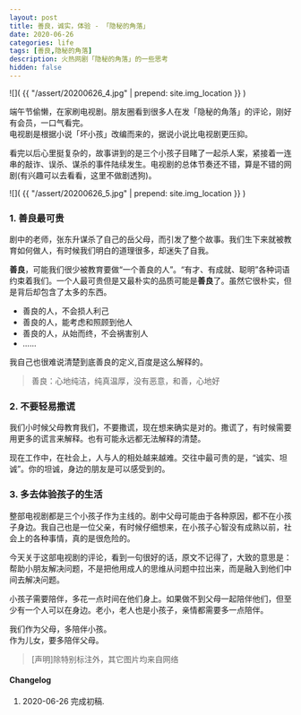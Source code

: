 ```yaml
---
layout: post
title: 善良，诚实，体验 - 「隐秘的角落」
date: 2020-06-26
categories: life
tags: [善良,隐秘的角落]
description: 火热网剧「隐秘的角落」的一些思考
hidden: false
---
```


![](  {{ "/assert/20200626_4.jpg" | prepend: site.img_location }}  )  


端午节偷懒，在家刷电视剧。朋友圈看到很多人在发「隐秘的角落」的评论，刚好有会员，一口气看完。  
电视剧是根据小说「坏小孩」改编而来的，据说小说比电视剧更压抑。  

看完以后心里挺复杂的，故事讲到的是三个小孩子目睹了一起杀人案，紧接着一连串的敲诈、误杀、谋杀的事件陆续发生。电视剧的总体节奏还不错，算是不错的网剧(有兴趣可以去看看，这里不做剧透狗)。

![](  {{ "/assert/20200626_5.jpg" | prepend: site.img_location }}  )
### 1. 善良最可贵
剧中的老师，张东升谋杀了自己的岳父母，而引发了整个故事。我们生下来就被教育如何做人，有时候我们明白的道理很多，却迷失了自我。  

**善良**，可能我们很少被教育要做“一个善良的人”。“有才、有成就、聪明”各种词语约束着我们。一个人最可贵但是又最朴实的品质可能是**善良**了。虽然它很朴实，但是背后却包含了太多的东西。  

* 善良的人，不会损人利己
* 善良的人，能考虑和照顾到他人
* 善良的人，从始而终，不会祸害别人
* ......  

我自己也很难说清楚到底善良的定义,百度是这么解释的。
> 善良：心地纯洁，纯真温厚，没有恶意，和善，心地好

### 2. 不要轻易撒谎
我们小时候父母教育我们，不要撒谎，现在想来确实是对的。撒谎了，有时候需要用更多的谎言来解释。也有可能永远都无法解释的清楚。   

现在工作中，在社会上，人与人的相处越来越难。交往中最可贵的是，“诚实、坦诚”。你的坦诚，身边的朋友是可以感受到的。  

### 3. 多去体验孩子的生活

整部电视剧都是三个小孩子作为主线的。剧中父母可能由于各种原因，都不在小孩子身边。我自己也是一位父亲，有时候仔细想来，在小孩子心智没有成熟以前，社会上的各种事情，真的是很危险的。  

今天关于这部电视剧的评论，看到一句很好的话，原文不记得了，大致的意思是：帮助小朋友解决问题，不是把他用成人的思维从问题中拉出来，而是融入到他们中间去解决问题。  

小孩子需要陪伴，多花一点时间在他们身上。如果做不到父母一起陪伴他们，但至少有一个人可以在身边。老小，老人也是小孩子，亲情都需要多一点陪伴。

我们作为父母，多陪伴小孩。  
作为儿女，要多陪伴父母。

> [声明]除特别标注外，其它图片均来自网络

#### Changelog
1. 2020-06-26  完成初稿.

